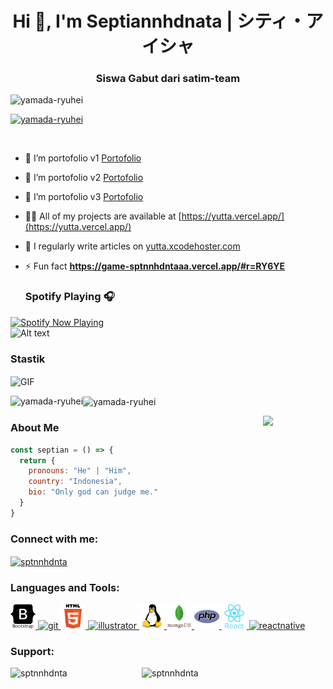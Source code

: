 <h1 align="center">Hi 👋, I'm Septiannhdnata | シティ・アイシャ </h1>
<h3 align="center">Siswa Gabut dari satim-team</h3>

<p align="left"> <img src="https://komarev.com/ghpvc/?username=yamada-ryuhei&label=Profile%20views&color=0e75b6&style=flat" alt="yamada-ryuhei" /> </p>

<p align="left"> <a href="https://github.com/ryo-ma/github-profile-trophy"><img src="https://github-profile-trophy.vercel.app/?username=yamada-ryuhei" alt="yamada-ryuhei" /></a> </p>

<p align="left"> <a href="https://twitter.com/" target="blank"><img src="https://img.shields.io/twitter/follow/?logo=twitter&style=for-the-badge" alt="" /></a> </p>

- 🔭 I’m portofolio v1 [Portofolio](yutta.xcodehoster.com)

- 👯 I’m portofolio v2 [Portofolio](https://sptnnhdntaaaa.vercel.app/)

- 🤝 I’m portofolio v3 [Portofolio](https://yutta.vercel.app/)

- 👨‍💻 All of my projects are available at [https://yutta.vercel.app/](https://yutta.vercel.app/)

- 📝 I regularly write articles on [yutta.xcodehoster.com](yutta.xcodehoster.com)

- ⚡ Fun fact **https://game-sptnnhdntaaa.vercel.app/#r=RY6YE**

  ### Spotify Playing 🎧

[<img src="https://spotify-rtwone.vercel.app/api/spotify-playing" alt="Spotify Now Playing" width="350" />](https://open.spotify.com/user/31peidtjmv4itssgg5awhg24mxoe?si=yvKmz8vFQY2YQZOz5PEbPg&utm_source=copy-link)
</br>![Alt text](https://spotify-recently-played-readme.vercel.app/api?user=31peidtjmv4itssgg5awhg24mxoe)

### Stastik 
<img align="center" fit="fill" alt="GIF" src="https://media.giphy.com/media/836HiJc7pgzy8iNXCn/giphy.gif" />
<p><img align="left" src="https://github-readme-stats.vercel.app/api/top-langs?username=yamada-ryuhei&show_icons=true&locale=en&layout=compact" alt="yamada-ryuhei" /></p>
<p><img align="center" src="https://github-readme-streak-stats.herokuapp.com/?user=yamada-ryuhei&" alt="yamada-ryuhei" /></p>

<img align='right' src="https://media.giphy.com/media/M9gbBd9nbDrOTu1Mqx/giphy.gif" width="100">


### About Me
```js
const septian = () => {
  return {
    pronouns: "He" | "Him",
    country: "Indonesia",
    bio: "Only god can judge me."
  }
}
```


<h3 align="left">Connect with me:</h3>
<p align="left">
<a href="https://instagram.com/sptnnhdnta" target="blank"><img align="center" src="https://raw.githubusercontent.com/rahuldkjain/github-profile-readme-generator/master/src/images/icons/Social/instagram.svg" alt="sptnnhdnta" height="30" width="40" /></a>
</p>

<h3 align="left">Languages and Tools:</h3>
<p align="left"> <a href="https://getbootstrap.com" target="_blank" rel="noreferrer"> <img src="https://raw.githubusercontent.com/devicons/devicon/master/icons/bootstrap/bootstrap-plain-wordmark.svg" alt="bootstrap" width="40" height="40"/> </a> <a href="https://git-scm.com/" target="_blank" rel="noreferrer"> <img src="https://www.vectorlogo.zone/logos/git-scm/git-scm-icon.svg" alt="git" width="40" height="40"/> </a> <a href="https://www.w3.org/html/" target="_blank" rel="noreferrer"> <img src="https://raw.githubusercontent.com/devicons/devicon/master/icons/html5/html5-original-wordmark.svg" alt="html5" width="40" height="40"/> </a> <a href="https://www.adobe.com/in/products/illustrator.html" target="_blank" rel="noreferrer"> <img src="https://www.vectorlogo.zone/logos/adobe_illustrator/adobe_illustrator-icon.svg" alt="illustrator" width="40" height="40"/> </a> <a href="https://www.linux.org/" target="_blank" rel="noreferrer"> <img src="https://raw.githubusercontent.com/devicons/devicon/master/icons/linux/linux-original.svg" alt="linux" width="40" height="40"/> </a> <a href="https://www.mongodb.com/" target="_blank" rel="noreferrer"> <img src="https://raw.githubusercontent.com/devicons/devicon/master/icons/mongodb/mongodb-original-wordmark.svg" alt="mongodb" width="40" height="40"/> </a> <a href="https://www.php.net" target="_blank" rel="noreferrer"> <img src="https://raw.githubusercontent.com/devicons/devicon/master/icons/php/php-original.svg" alt="php" width="40" height="40"/> </a> <a href="https://reactjs.org/" target="_blank" rel="noreferrer"> <img src="https://raw.githubusercontent.com/devicons/devicon/master/icons/react/react-original-wordmark.svg" alt="react" width="40" height="40"/> </a> <a href="https://reactnative.dev/" target="_blank" rel="noreferrer"> <img src="https://reactnative.dev/img/header_logo.svg" alt="reactnative" width="40" height="40"/> </a> </p>

<h3 align="left">Support:</h3>
<p><a href="https://www.buymeacoffee.com/sptnnhdnta"> <img align="left" src="https://cdn.buymeacoffee.com/buttons/v2/default-yellow.png" height="50" width="210" alt="sptnnhdnta" /></a><a href="https://ko-fi.com/sptnnhdnta"> <img align="left" src="https://cdn.ko-fi.com/cdn/kofi3.png?v=3" height="50" width="210" alt="sptnnhdnta" /></a></p><br><br>
